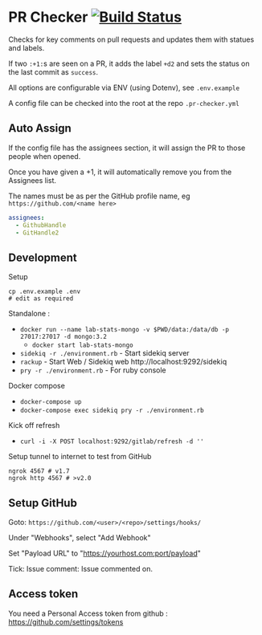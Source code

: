 # PR Checker [![Build Status](https://travis-ci.org/IanVaughan/pr-checker.svg?branch=master)](https://travis-ci.org/IanVaughan/pr-checker)

Checks for key comments on pull requests and updates them with statues and labels.

If two `:+1:`s are seen on a PR, it adds the label `+d2` and sets the status on the last commit as `success`.

All options are configurable via ENV (using Dotenv), see `.env.example`

A config file can be checked into the root at the repo `.pr-checker.yml`

## Auto Assign

If the config file has the assignees section, it will assign the PR to those people when opened.

Once you have given a +1, it will automatically remove you from the Assignees list.

The names must be as per the GitHub profile name, eg `https://github.com/<name here>`

```yaml
assignees:
  - GithubHandle
  - GitHandle2
```

## Development

Setup

    cp .env.example .env
    # edit as required

Standalone :

* `docker run --name lab-stats-mongo -v $PWD/data:/data/db -p 27017:27017 -d mongo:3.2`
  * `docker start lab-stats-mongo`
* `sidekiq -r ./environment.rb` - Start sidekiq server
* `rackup`                      - Start Web / Sidekiq web http://localhost:9292/sidekiq
* `pry -r ./environment.rb`     - For ruby console

Docker compose

* `docker-compose up`
* `docker-compose exec sidekiq pry -r ./environment.rb`

Kick off refresh

* `curl -i -X POST localhost:9292/gitlab/refresh -d ''`

Setup tunnel to internet to test from GitHub

    ngrok 4567 # v1.7
    ngrok http 4567 # >v2.0

## Setup GitHub

Goto: `https://github.com/<user>/<repo>/settings/hooks/`

Under "Webhooks", select "Add Webhook"

Set "Payload URL" to "https://yourhost.com:port/payload"

Tick: Issue comment: Issue commented on.

## Access token

You need a Personal Access token from github : https://github.com/settings/tokens
